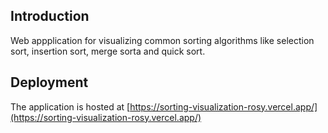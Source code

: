 ## Introduction
Web appplication for visualizing common sorting algorithms like selection sort, insertion sort, merge sorta and quick sort.

## Deployment
The application is hosted at [https://sorting-visualization-rosy.vercel.app/](https://sorting-visualization-rosy.vercel.app/)
